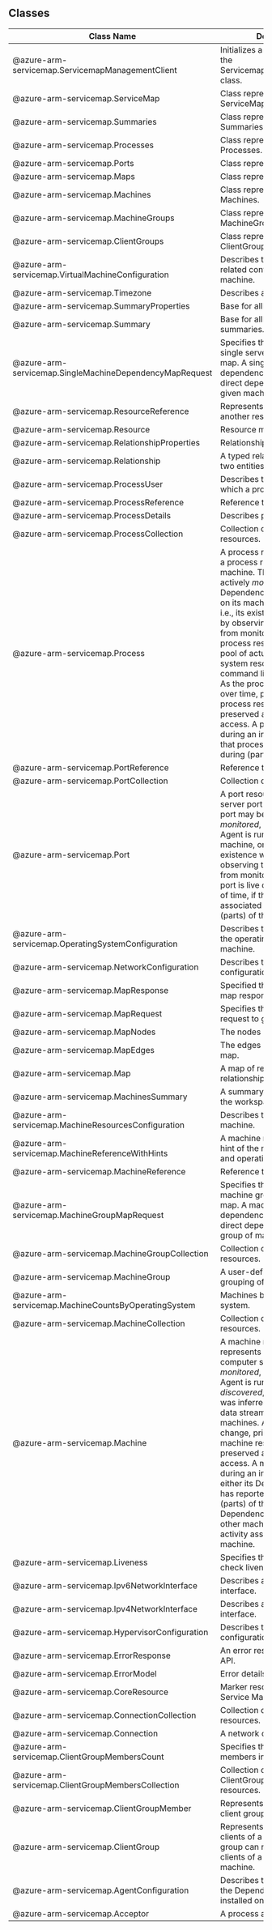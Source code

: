 ## Classes
| Class Name | Description |
|---|---|
| @azure-arm-servicemap.ServicemapManagementClient |Initializes a new instance of the ServicemapManagementClient class.|
| @azure-arm-servicemap.ServiceMap |Class representing a ServiceMap.|
| @azure-arm-servicemap.Summaries |Class representing a Summaries.|
| @azure-arm-servicemap.Processes |Class representing a Processes.|
| @azure-arm-servicemap.Ports |Class representing a Ports.|
| @azure-arm-servicemap.Maps |Class representing a Maps.|
| @azure-arm-servicemap.Machines |Class representing a Machines.|
| @azure-arm-servicemap.MachineGroups |Class representing a MachineGroups.|
| @azure-arm-servicemap.ClientGroups |Class representing a ClientGroups.|
| @azure-arm-servicemap.VirtualMachineConfiguration |Describes the virtualizaton-related configuration of a machine.|
| @azure-arm-servicemap.Timezone |Describes a timezone.|
| @azure-arm-servicemap.SummaryProperties |Base for all summaries.|
| @azure-arm-servicemap.Summary |Base for all resource summaries.|
| @azure-arm-servicemap.SingleMachineDependencyMapRequest |Specifies the computation of a single server dependency map. A single server dependency map includes all direct dependencies of a given machine.|
| @azure-arm-servicemap.ResourceReference |Represents a reference to another resource.|
| @azure-arm-servicemap.Resource |Resource model definition.|
| @azure-arm-servicemap.RelationshipProperties |Relationship properties.|
| @azure-arm-servicemap.Relationship |A typed relationship between two entities.|
| @azure-arm-servicemap.ProcessUser |Describes the user under which a process is running.|
| @azure-arm-servicemap.ProcessReference |Reference to a process.|
| @azure-arm-servicemap.ProcessDetails |Describes process metadata.|
| @azure-arm-servicemap.ProcessCollection |Collection of Process resources.|
| @azure-arm-servicemap.Process |A process resource represents a process running on a machine. The process may be actively *monitored*, i.e., a Dependency Agent is running on its machine, or *discovered*, i.e., its existence was inferred by observing the data stream from monitored machines. A process resource represents a pool of actual operating system resources that share command lines and metadata. As the process pool evolves over time, prior versions of the process resource are preserved and available for access. A process is live during an interval of time, if that process is executing during (parts) of that interval|
| @azure-arm-servicemap.PortReference |Reference to a port.|
| @azure-arm-servicemap.PortCollection |Collection of Port resources.|
| @azure-arm-servicemap.Port |A port resource represents a server port on a machine. The port may be actively *monitored*, i.e., a Dependency Agent is running on its machine, or *discovered*, i.e., its existence was inferred by observing the data stream from monitored machines. A port is live during an interval of time, if that port had associated activity during (parts) of that interval.|
| @azure-arm-servicemap.OperatingSystemConfiguration |Describes the configuration of the operating system of a machine.|
| @azure-arm-servicemap.NetworkConfiguration |Describes the network configuration of a machine.|
| @azure-arm-servicemap.MapResponse |Specified the contents of a map response.|
| @azure-arm-servicemap.MapRequest |Specifies the contents of request to generate a map.|
| @azure-arm-servicemap.MapNodes |The nodes (entities) of a map.|
| @azure-arm-servicemap.MapEdges |The edges (relationships) of a map.|
| @azure-arm-servicemap.Map |A map of resources and relationships between them.|
| @azure-arm-servicemap.MachinesSummary |A summary of the machines in the workspace.|
| @azure-arm-servicemap.MachineResourcesConfiguration |Describes the resources of a machine.|
| @azure-arm-servicemap.MachineReferenceWithHints |A machine reference with a hint of the machine's name and operating system.|
| @azure-arm-servicemap.MachineReference |Reference to a machine.|
| @azure-arm-servicemap.MachineGroupMapRequest |Specifies the computation of a machine group dependency map. A machine group dependency map includes all direct dependencies of a group of machines.|
| @azure-arm-servicemap.MachineGroupCollection |Collection of Machine Group resources.|
| @azure-arm-servicemap.MachineGroup |A user-defined logical grouping of machines.|
| @azure-arm-servicemap.MachineCountsByOperatingSystem |Machines by operating system.|
| @azure-arm-servicemap.MachineCollection |Collection of Machine resources.|
| @azure-arm-servicemap.Machine |A machine resource represents a discovered computer system. It can be *monitored*, i.e., a Dependency Agent is running on it, or *discovered*, i.e., its existence was inferred by observing the data stream from monitored machines. As machines change, prior versions of the machine resource are preserved and available for access. A machine is live during an interval of time, if either its Dependency Agent has reported data during (parts) of that interval, or a Dependency agent running on other machines has reported activity associated with the machine.|
| @azure-arm-servicemap.Liveness |Specifies the contents of a check liveness response.|
| @azure-arm-servicemap.Ipv6NetworkInterface |Describes an IPv6 network interface.|
| @azure-arm-servicemap.Ipv4NetworkInterface |Describes an IPv4 network interface.|
| @azure-arm-servicemap.HypervisorConfiguration |Describes the hypervisor configuration of a machine.|
| @azure-arm-servicemap.ErrorResponse |An error response from the API.|
| @azure-arm-servicemap.ErrorModel |Error details.|
| @azure-arm-servicemap.CoreResource |Marker resource for the core Service Map resources|
| @azure-arm-servicemap.ConnectionCollection |Collection of Connection resources.|
| @azure-arm-servicemap.Connection |A network connection.|
| @azure-arm-servicemap.ClientGroupMembersCount |Specifies the number of members in a client group.|
| @azure-arm-servicemap.ClientGroupMembersCollection |Collection of ClientGroupMember resources.|
| @azure-arm-servicemap.ClientGroupMember |Represents a member of a client group|
| @azure-arm-servicemap.ClientGroup |Represents a collection of clients of a resource. A client group can represent the clients of a port, process, or a machine.|
| @azure-arm-servicemap.AgentConfiguration |Describes the configuration of the Dependency Agent installed on a machine.|
| @azure-arm-servicemap.Acceptor |A process accepting on a port.|
